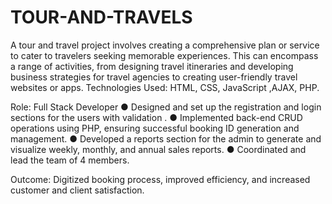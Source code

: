 # TOUR-AND-TRAVELS
A tour and travel project involves creating a comprehensive plan or service to cater to travelers seeking memorable experiences. 
This can encompass a range of activities, from designing travel itineraries and developing business strategies for travel agencies to creating user-friendly travel websites or apps.
Technologies Used: HTML, CSS, JavaScript ,AJAX, PHP.

Role: Full Stack Developer
●    Designed and set up the registration and login sections for the users with validation .
●    Implemented back-end CRUD operations using PHP, ensuring successful booking ID generation and management.
●    Developed a reports section for the admin to generate and visualize weekly, monthly, and annual sales reports.
●    Coordinated and lead the team of 4 members.

Outcome: Digitized booking process, improved efficiency, and increased customer and client satisfaction.
